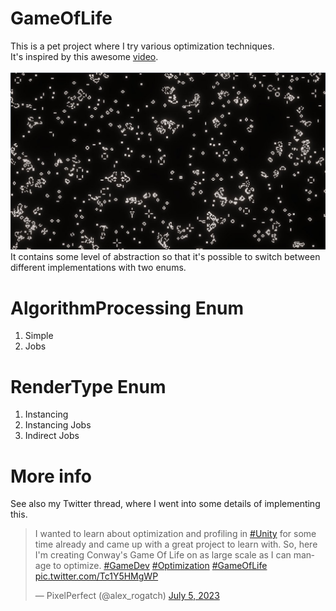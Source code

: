 # GameOfLife
This is a pet project where I try various optimization techniques.   
It's inspired by this awesome [video](https://www.youtube.com/watch?v=6mNj3M1il_c).  
</br>
![Screenshot](image.png)
</br>
It contains some level of abstraction so that it's possible to switch between different implementations with two enums.
</br>
# AlgorithmProcessing Enum
1) Simple 
2) Jobs
# RenderType Enum
1) Instancing
2) Instancing Jobs
3) Indirect Jobs
# More info
See also my Twitter thread, where I went into some details of implementing this.
<blockquote class="twitter-tweet"><p lang="en" dir="ltr">I wanted to learn about optimization and profiling in <a href="https://twitter.com/hashtag/Unity?src=hash&amp;ref_src=twsrc%5Etfw">#Unity</a> for some time already and came up with a great project to learn with. So, here I&#39;m creating Conway&#39;s Game Of Life on as large scale as I can manage to optimize. <a href="https://twitter.com/hashtag/GameDev?src=hash&amp;ref_src=twsrc%5Etfw">#GameDev</a> <a href="https://twitter.com/hashtag/Optimization?src=hash&amp;ref_src=twsrc%5Etfw">#Optimization</a> <a href="https://twitter.com/hashtag/GameOfLife?src=hash&amp;ref_src=twsrc%5Etfw">#GameOfLife</a> <a href="https://t.co/Tc1Y5HMgWP">pic.twitter.com/Tc1Y5HMgWP</a></p>&mdash; PixelPerfect (@alex_rogatch) <a href="https://twitter.com/alex_rogatch/status/1676458663056162817?ref_src=twsrc%5Etfw">July 5, 2023</a></blockquote> 
